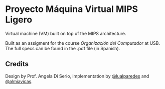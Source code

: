 # Proyecto Máquina Virtual MIPS Ligero

Virtual machine (VM) built on top of the MIPS architecture.

Built as an assigment for the course *Organización del Computador* at USB. The full specs can be found in the .pdf file (in Spanish).

## Credits

Design by Prof. Angela Di Serio, implementation by [@lualparedes](https://github.com/lualparedes) and [@almiavicas](https://github.com/almiavicas).


